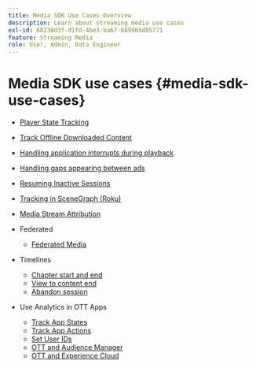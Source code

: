 ```yaml
---
title: Media SDK Use Cases Overview
description: Learn about streaming media use cases
exl-id: 68230d3f-d1fd-4be3-ba67-689965d85771
feature: Streaming Media
role: User, Admin, Data Engineer
---
```

# Media SDK use cases {#media-sdk-use-cases}

* [Player State Tracking](/help/use-cases/player-state-tracking/player-state-overview.md)
* [Track Offline Downloaded Content](/help/use-cases/track-downloaded-content.md)
* [Handling application interrupts during playback](/help/use-cases/cookbook/app-interrupts.md)
* [Handling gaps appearing between ads](/help/use-cases/cookbook/fix-ad-play-ad.md)
* [Resuming Inactive Sessions](/help/use-cases/cookbook/resuming-inactive.md)
* [Tracking in SceneGraph (Roku)](/help/use-cases/cookbook/sdk-track-scenegraph.md)
* [Media Stream Attribution](/help/use-cases/media-analytics-cookbook/media-dimensions.md)

* Federated
  * [Federated Media](/help/use-cases/federated-media.md)

* Timelines
    * [Chapter start and end](/help/use-cases/timelines/chapter-start-end.md)
    * [View to content end](/help/use-cases/timelines/view-to-end-of-content.md)
    * [Abandon session](/help/use-cases/timelines/user-abandons-session.md)

* Use Analytics in OTT Apps
  * [Track App States](/help/use-cases/analytics-with-ott/track-app-states.md)
  * [Track App Actions](/help/use-cases/analytics-with-ott/track-app-actions.md)
  * [Set User IDs](/help/use-cases/analytics-with-ott/set-user-ids.md)
  * [OTT and Audience Manager](/help/use-cases/analytics-with-ott/ott-am.md)
  * [OTT and Experience Cloud](/help/use-cases/analytics-with-ott/ott-experience-cloud.md)
